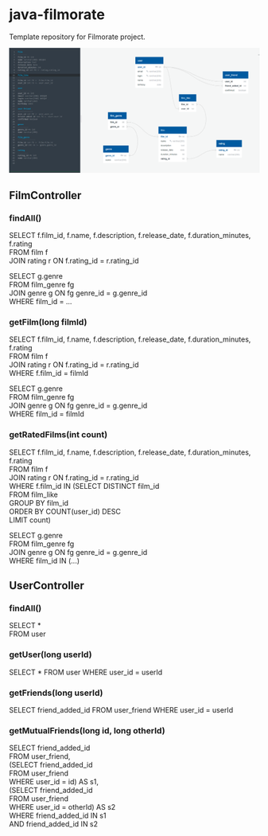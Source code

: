 # java-filmorate
Template repository for Filmorate project.  

![Screenshot of a DB ER diagram](./diagram.png)


## FilmController

### findAll()
SELECT f.film_id, f.name, f.description, f.release_date, f.duration_minutes, f.rating  
FROM film f  
JOIN rating r ON f.rating_id = r.rating_id  
  
SELECT g.genre  
FROM film_genre fg  
JOIN genre g ON fg genre_id = g.genre_id  
WHERE film_id = ...  

### getFilm(long filmId)
SELECT f.film_id, f.name, f.description, f.release_date, f.duration_minutes, f.rating  
FROM film f  
JOIN rating r ON f.rating_id = r.rating_id  
WHERE f.film_id = filmId  
  
SELECT g.genre  
FROM film_genre fg  
JOIN genre g ON fg genre_id = g.genre_id  
WHERE film_id = filmId  

### getRatedFilms(int count)
SELECT f.film_id, f.name, f.description, f.release_date, f.duration_minutes, f.rating    
FROM film f   
JOIN rating r ON f.rating_id = r.rating_id   
WHERE f.film_id IN (SELECT DISTINCT film_id  
                      FROM film_like  
                    GROUP BY film_id  
                    ORDER BY COUNT(user_id) DESC  
                    LIMIT count)  

SELECT g.genre  
FROM film_genre fg  
JOIN genre g ON fg genre_id = g.genre_id  
WHERE film_id IN (...)


## UserController

### findAll()
SELECT *  
FROM user  

### getUser(long userId)
SELECT *
FROM user
WHERE user_id = userId

### getFriends(long userId)
SELECT friend_added_id
FROM user_friend
WHERE user_id = userId

### getMutualFriends(long id, long otherId)
SELECT friend_added_id  
FROM user_friend,  
  (SELECT friend_added_id  
    FROM user_friend   
    WHERE user_id = id) AS s1,  
  (SELECT friend_added_id   
    FROM user_friend   
    WHERE user_id = otherId) AS s2  
WHERE friend_added_id IN s1  
  AND friend_added_id IN s2  









